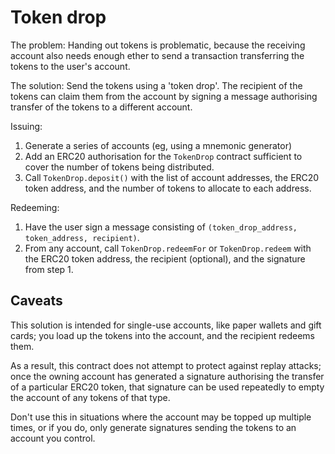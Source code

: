 # Token drop

The problem: Handing out tokens is problematic, because the receiving account also needs enough ether to send a transaction transferring the tokens to the user's account.

The solution: Send the tokens using a 'token drop'. The recipient of the tokens can claim them from the account by signing a message authorising transfer of the tokens to a different account.

Issuing:

 1. Generate a series of accounts (eg, using a mnemonic generator)
 2. Add an ERC20 authorisation for the `TokenDrop` contract sufficient to cover the number of tokens being distributed.
 3. Call `TokenDrop.deposit()` with the list of account addresses, the ERC20 token address, and the number of tokens to allocate to each address.

Redeeming:
 
 1. Have the user sign a message consisting of `(token_drop_address, token_address, recipient)`.
 2. From any account, call `TokenDrop.redeemFor` or `TokenDrop.redeem` with the ERC20 token address, the recipient (optional), and the signature from step 1.

## Caveats

This solution is intended for single-use accounts, like paper wallets and gift cards; you load up the tokens into the account, and the recipient redeems them.

As a result, this contract does not attempt to protect against replay attacks; once the owning account has generated a signature authorising the transfer of a particular ERC20 token, that signature can be used repeatedly to empty the account of any tokens of that type.

Don't use this in situations where the account may be topped up multiple times, or if you do, only generate signatures sending the tokens to an account you control.
